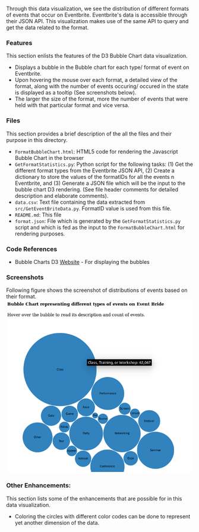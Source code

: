 Through this data visualization, we see the distribution of different formats of events that occur on Eventbrite. Eventbrite's data is accessible through their JSON API. This visualization makes use of the same API to query and get the data related to the format. 

### Features
This section enlists the features of the D3 Bubble Chart data visualization. 
* Displays a bubble in the Bubble chart for each type/ format of event on Eventbrite.
* Upon hovering the mouse over each format, a detailed view of the format, along with the number of events occuring/ occured in the state is displayed as a tooltip (See screenshots below).
* The larger the size of the format, more the number of events that were held with that particular format and vice versa.

### Files
This section provides a brief description of the all the files and their purpose in this directory. 
* `FormatBubbleChart.html`: HTML5 code for rendering the Javascript Bubble Chart in the browser
* `GetFormatStatistics.py`: Python script for the following tasks: (1) Get the different format types from the Eventbrite JSON API, (2) Create a dictionary to store the values of the formatIDs for all the events n Eventbrite, and (3) Generate a JSON file which will be the input to the bubble chart D3 rendering.  (See file header  comments for detailed description and elaborate comments).
* `data.csv`: Text file containing the data extracted from `src/GetEventBriteData.py`. FormatID value is used from this file. 
* `README.md`: This file
* `format.json`: File which is generated by the `GetFormatStatistics.py` script and which is fed as the input to the `FormatBubbleChart.html` for rendering purposes.

### Code References
* Bubble Charts D3 [Website](http://bl.ocks.org/mbostock/4063269) - For displaying the bubbles

### Screenshots 
Following figure shows the screenshot of distributions of events based on their format. 
  ![My image](https://github.com/ashwintumma23/EventbriteDataVisualizations/blob/master/Images/BubbleChart.png)
 

### Other Enhancements: 
 This section lists some of the enhancements that are possible for in this data visualization. 
 * Coloring the circles with different color codes can be done to represent yet another dimension of the data.
